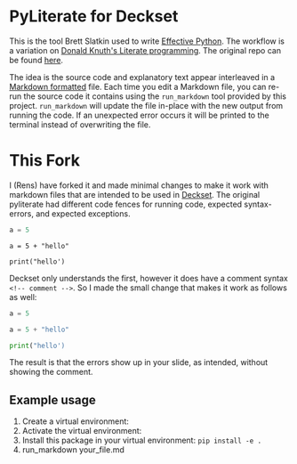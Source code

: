 # PyLiterate for Deckset

This is the tool Brett Slatkin used to write [Effective Python](http://www.effectivepython.com). The workflow is a variation on [Donald Knuth's Literate programming](http://en.wikipedia.org/wiki/Literate_programming). The original repo can be found [here](https://github.com/bslatkin/pyliterate).

The idea is the source code and explanatory text appear interleaved in a [Markdown formatted](https://help.github.com/articles/github-flavored-markdown/) file. Each time you edit a Markdown file, you can re-run the source code it contains using the `run_markdown` tool provided by this project. `run_markdown` will update the file in-place with the new output from running the code. If an unexpected error occurs it will be printed to the terminal instead of overwriting the file.

# This Fork

I (Rens) have forked it and made minimal changes to make it work with markdown files that are intended to be used in [Deckset](https://www.deckset.com/). The original pyliterate had different code fences for running code, expected syntax-errors, and expected exceptions.

```python
a = 5
```

```python-exception
a = 5 + "hello"
```

```python-syntax-error
print("hello')
```

Deckset only understands the first, however it does have a comment syntax `<!-- comment -->`. So I made the small change that makes it work as follows as well:

```python
a = 5
```

<!-- exception -->
```python
a = 5 + "hello"
```

<!-- syntax-error -->
```python
print("hello')
```

The result is that the errors show up in your slide, as intended, without showing the comment.

## Example usage

1. Create a virtual environment:
2. Activate the virtual environment:
3. Install this package in your virtual environment: `pip install -e .`
4. run_markdown your_file.md

